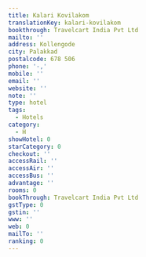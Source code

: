 ```yaml
---
title: Kalari Kovilakom
translationKey: kalari-kovilakom
bookthrough: Travelcart India Pvt Ltd
mailto: ''
address: Kollengode
city: Palakkad
postalcode: 678 506
phone: '-,'
mobile: ''
email: ''
website: ''
note: ''
type: hotel
tags:
  - Hotels
category:
  - H
showHotel: 0
starCategory: 0
checkout: ''
accessRail: ''
accessAir: ''
accessBus: ''
advantage: ''
rooms: 0
bookThrough: Travelcart India Pvt Ltd
gstType: 0
gstin: ''
www: ''
web: 0
mailTo: ''
ranking: 0
---
```







